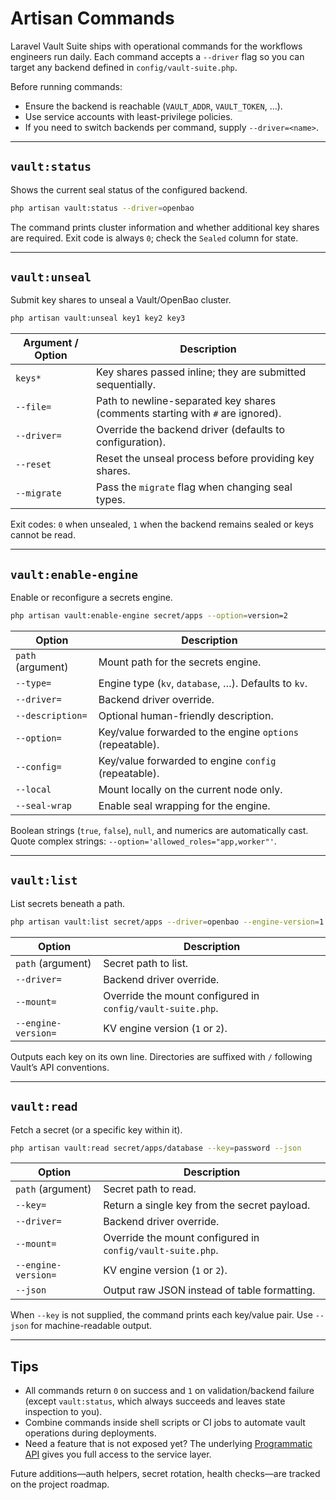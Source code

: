 # Artisan Commands

Laravel Vault Suite ships with operational commands for the workflows engineers run daily. Each command accepts a `--driver` flag so you can target any backend defined in `config/vault-suite.php`.

Before running commands:

- Ensure the backend is reachable (`VAULT_ADDR`, `VAULT_TOKEN`, …).
- Use service accounts with least-privilege policies.
- If you need to switch backends per command, supply `--driver=<name>`.

---

## `vault:status`

Shows the current seal status of the configured backend.

```bash
php artisan vault:status --driver=openbao
```

The command prints cluster information and whether additional key shares are required. Exit code is always `0`; check the `Sealed` column for state.

---

## `vault:unseal`

Submit key shares to unseal a Vault/OpenBao cluster.

```bash
php artisan vault:unseal key1 key2 key3
```

| Argument / Option | Description |
| --- | --- |
| `keys*` | Key shares passed inline; they are submitted sequentially. |
| `--file=` | Path to newline-separated key shares (comments starting with `#` are ignored). |
| `--driver=` | Override the backend driver (defaults to configuration). |
| `--reset` | Reset the unseal process before providing key shares. |
| `--migrate` | Pass the `migrate` flag when changing seal types. |

Exit codes: `0` when unsealed, `1` when the backend remains sealed or keys cannot be read.

---

## `vault:enable-engine`

Enable or reconfigure a secrets engine.

```bash
php artisan vault:enable-engine secret/apps --option=version=2
```

| Option | Description |
| --- | --- |
| `path` (argument) | Mount path for the secrets engine. |
| `--type=` | Engine type (`kv`, `database`, …). Defaults to `kv`. |
| `--driver=` | Backend driver override. |
| `--description=` | Optional human-friendly description. |
| `--option=` | Key/value forwarded to the engine `options` (repeatable). |
| `--config=` | Key/value forwarded to engine `config` (repeatable). |
| `--local` | Mount locally on the current node only. |
| `--seal-wrap` | Enable seal wrapping for the engine. |

Boolean strings (`true`, `false`), `null`, and numerics are automatically cast. Quote complex strings: `--option='allowed_roles="app,worker"'`.

---

## `vault:list`

List secrets beneath a path.

```bash
php artisan vault:list secret/apps --driver=openbao --engine-version=1
```

| Option | Description |
| --- | --- |
| `path` (argument) | Secret path to list. |
| `--driver=` | Backend driver override. |
| `--mount=` | Override the mount configured in `config/vault-suite.php`. |
| `--engine-version=` | KV engine version (`1` or `2`). |

Outputs each key on its own line. Directories are suffixed with `/` following Vault’s API conventions.

---

## `vault:read`

Fetch a secret (or a specific key within it).

```bash
php artisan vault:read secret/apps/database --key=password --json
```

| Option | Description |
| --- | --- |
| `path` (argument) | Secret path to read. |
| `--key=` | Return a single key from the secret payload. |
| `--driver=` | Backend driver override. |
| `--mount=` | Override the mount configured in `config/vault-suite.php`. |
| `--engine-version=` | KV engine version (`1` or `2`). |
| `--json` | Output raw JSON instead of table formatting. |

When `--key` is not supplied, the command prints each key/value pair. Use `--json` for machine-readable output.

---

## Tips

- All commands return `0` on success and `1` on validation/backend failure (except `vault:status`, which always succeeds and leaves state inspection to you).
- Combine commands inside shell scripts or CI jobs to automate vault operations during deployments.
- Need a feature that is not exposed yet? The underlying [Programmatic API](api.md) gives you full access to the service layer.

Future additions—auth helpers, secret rotation, health checks—are tracked on the project roadmap.
